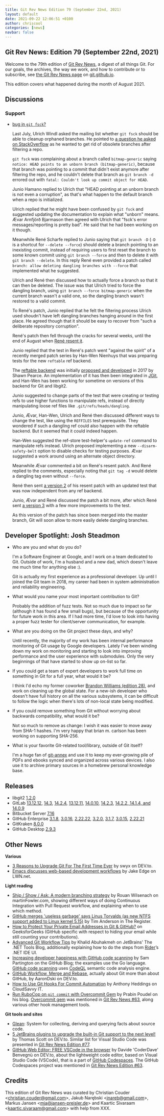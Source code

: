 ```yaml
---
title: Git Rev News Edition 79 (September 22nd, 2021)
layout: default
date: 2021-09-22 12:06:51 +0100
author: chriscool
categories: [news]
navbar: false
---
```


## Git Rev News: Edition 79 (September 22nd, 2021)

Welcome to the 79th edition of [Git Rev News](https://git.github.io/rev_news/rev_news/),
a digest of all things Git. For our goals, the archives, the way we work, and how to contribute or to
subscribe, see [the Git Rev News page](https://git.github.io/rev_news/rev_news/) on [git.github.io](http://git.github.io).

This edition covers what happened during the month of August 2021.

## Discussions

<!---
### General
-->

<!---
### Reviews
-->

### Support

* [bug in `git fsck`?](https://public-inbox.org/git/60DF1C22020000A100042225@gwsmtp.uni-regensburg.de/)

  Last July, Ulrich Windl asked the mailing list whether `git fsck`
  should be able to cleanup orphaned branches. He pointed to
  [a question he asked on StackOverflow](https://stackoverflow.com/questions/68226081/how-to-recover-head-problems-in-filtered-repository)
  as he wanted to get rid of obsolete branches after filtering a repo.

  `git fsck` was complaining about a branch called `bitmap-generic`
  saying `notice: HEAD points to an unborn branch (bitmap-generic)`,
  because that branch was pointing to a commit that didn't exist
  anymore after filtering the repo, and he couldn't delete that branch
  as `git branch -d` errored out with `fatal: Couldn't look up commit
  object for HEAD`.

  Junio Hamano replied to Ulrich that "HEAD pointing at an unborn
  branch is not even a corruption", as that's what happen to the
  default branch when a repo is initialized.

  Ulrich replied that he might have been confused by `git fsck` and
  suggested updating the documentation to explain what "unborn"
  means. Ævar Arnfjörð Bjarmason then agreed with Ulrich that "fsck's
  error messages/reporting is pretty bad". He said that he had been
  working on it though.

  Meanwhile René Scharfe replied to Junio saying that `git branch -D`
  (`-D` is a shortcut for `--delete --force`) should delete a branch
  pointing to an inexisting commit, instead of requiring users to
  first reset the branch to some known commit using
  `git branch --force` and then to delete it with `git branch --delete`.
  In this reply René even provided a patch called `branch: allow deleting
  dangling branches with --force` that implemented what he suggested.

  Ulrich and René then discussed how to actually force a branch so
  that it can then be deleted. The issue was that Ulrich tried to
  force the dangling branch, using `git branch --force bitmap-generic`
  when the current branch wasn't a valid one, so the dangling branch
  wasn't restored to a valid commit.

  To René's patch, Junio replied that he felt the filtering process
  Ulrich used shoudn't have left dangling branches hanging around in
  the first place. He agreed though that it should be easy to recover
  from "such a deliberate repository corruption".

  René's patch then fell through the cracks for several weeks, until
  the end of August when
  [René resent it](https://public-inbox.org/git/7894f736-4681-7656-e2d4-5945d2c71d31@web.de/).

  Junio replied that the test in René's patch went "against the
  spirit" of a recently merged patch series by Han-Wen Nienhuys that
  was preparing tests for the new `reftable` ref backend.

  The [reftable backend](https://www.git-scm.com/docs/reftable) was
  initially [proposed and developed](https://lore.kernel.org/git/CAJo=hJtyof=HRy=2sLP0ng0uZ4=S-DpZ5dR1aF+VHVETKG20OQ@mail.gmail.com/)
  in 2017 by Shawn Pearce. An implementation of it has then been integrated in
  [JGit](https://git.eclipse.org/r/plugins/gitiles/jgit/jgit/+/refs/heads/master/Documentation/technical/reftable.md),
  and Han-Wen has been working for sometime on versions of this backend
  for Git and libgit2.

  Junio suggested to change parts of the test that were creating or
  testing refs to use higher functions to manipulate refs, instead of
  directly manipulating loose ref files like
  `.git/refs/heads/dangling`.

  Junio, Ævar, Han-Wen, Ulrich and René then discussed different ways
  to change the test, like using the `REFFILES` test
  prerequisite. They wondered if such a dangling ref could also happen
  with the reftable backend. But it seemed that it could indeed
  happen.

  Han-Wen suggested the ref-store test-helper's `update-ref` command
  to manipulate refs instead. Ulrich proposed implementing a new
  `--disarm-safety-belt` option to disable checks for testing
  purposes. Ævar suggested a work around using an alternate object
  directory.

  Meanwhile Ævar commented a bit on René's resent patch. And René
  replied to the comments, especially noting that `git tag -d` would
  delete a dangling tag even without `--force`.

  René then sent [a version 2](https://public-inbox.org/git/325d64e9-8a31-6ba0-73f2-5e9d67b8682f@web.de/)
  of his resent patch with an updated test that was now
  independent from any ref backend.

  Junio, Ævar and René discussed the patch a bit more, after which René sent
  [a version 3](https://public-inbox.org/git/c192f438-2eaf-c098-9fe4-c03a9d36cbd0@web.de/)
  with a few more improvements to the test.

  As this version of the patch has since been merged into the master
  branch, Git will soon allow to more easily delete dangling branches.

## Developer Spotlight: Josh Steadmon

* Who are you and what do you do?

  I'm a Software Engineer at Google, and I work on a team dedicated to
  Git. Outside of work, I'm a husband and a new dad, which doesn't leave
  me much time for anything else :).

  Git is actually my first experience as a professional developer. Up
  until I joined the Git team in 2018, my career had been in system
  administration and reliability engineering.

* What would you name your most important contribution to Git?

  Probably the addition of fuzz tests. Not so much due to impact so far
  (although it has found a few small bugs), but because of the opportunity
  for future work in this area. If I had more time, I'd love to look into
  having a proper fuzz tester for client/server communication, for
  example.

* What are you doing on the Git project these days, and why?

  Until recently, the majority of my work has been internal performance
  monitoring of Git usage by Google developers. Lately I've been winding
  down my work on monitoring and starting to look into improving
  performance and the user experience with submodules. Only the very
  beginnings of that have started to show up on-list so far.

* If you could get a team of expert developers to work full time on
  something in Git for a full year, what would it be?

  I think I'd echo my former coworker [Brandon Williams (edition 28)](https://git.github.io/rev_news/2017/06/14/edition-28/#developer-spotlight-brandon-williams),
  and work on cleaning up the global state. For a new-ish developer who
  doesn't have full history on all the various subsystems, it can be
  difficult to follow the logic when there's lots of non-local state being
  modified.

* If you could remove something from Git without worrying about
  backwards compatibility, what would it be?

  Not so much to remove as change: I wish it was easier to move away from
  SHA-1 hashes. I'm very happy that brian m. carlson has been working on
  supporting SHA-256.

* What is your favorite Git-related tool/library, outside of Git itself?

  I'm a huge fan of [git-annex](https://git-annex.branchable.com/) and use
  it to keep my ever-growing pile of PDFs and ebooks synced and organized
  across various devices. I also use it to archive primary sources in a
  homebrew personal knowledge base.

## Releases

+ libgit2 [1.2.0](https://github.com/libgit2/libgit2/releases/tag/v1.2.0)
+ GitLab [13.12.12](https://about.gitlab.com/releases/2021/09/22/gitlab-13-12-12-released/),
[14.3](https://about.gitlab.com/releases/2021/09/22/gitlab-14-3-released/),
[14.2.4](https://about.gitlab.com/releases/2021/09/17/gitlab-14-2-4-released/),
[13.12.11](https://about.gitlab.com/releases/2021/09/02/gitlab-13-12-11-released/),
[14.0.10](https://about.gitlab.com/releases/2021/09/02/gitlab-14-0-10-released/),
[14.2.3](https://about.gitlab.com/releases/2021/09/01/gitlab-14-2-3-released/),
[14.2.2, 14.1.4, and 14.0.9](https://about.gitlab.com/releases/2021/08/31/security-release-gitlab-14-2-2-released/)
+ Bitbucket Server [7.16](https://confluence.atlassian.com/bitbucketserver/bitbucket-server-release-notes-872139866.html)
+ GitHub Enterprise [3.1.8](https://help.github.com/enterprise-server@3.1/admin/release-notes#3.1.8),
[3.0.16](https://help.github.com/enterprise-server@3.0/admin/release-notes#3.0.16),
[2.22.22](https://help.github.com/enterprise-server@2.22/admin/release-notes#2.22.22),
[3.2.0](https://help.github.com/enterprise-server@3.2/admin/release-notes#3.2.0),
[3.1.7](https://help.github.com/enterprise-server@3.1/admin/release-notes#3.1.7),
[3.0.15](https://help.github.com/enterprise-server@3.0/admin/release-notes#3.0.15),
[2.22.21](https://help.github.com/enterprise-server@2.22/admin/release-notes#2.22.21)
+ GitKraken [8.0.0](https://support.gitkraken.com/release-notes/current)
+ GitHub Desktop [2.9.3](https://desktop.github.com/release-notes/)

## Other News

__Various__
* [3 Reasons to Upgrade Git For The First Time Ever](https://dev.to/swyx/3-reasons-to-upgrade-git-2bj3)
  by swyx on DEV.to.
* [Emacs discusses web-based development workflows](https://lwn.net/Articles/867956/)
  by Jake Edge on LWN.net.


__Light reading__
* [Ship / Show / Ask: A modern branching strategy](https://martinfowler.com/articles/ship-show-ask.html)
  by Rouan Wilsenach on martinFowler.com, showing different ways of doing
  Continuous Integration with Pull Request workflow, and explaining when
  to use which method.
* [GitHub merges 'useless garbage' says Linus Torvalds (as new NTFS support added to Linux kernel 5.15)](https://www.theregister.com/2021/09/06/github_merges_useless_garbage_says/)
  by Tim Anderson in The Register.
* [How to Protect Your Private Email Addresses in Git & GitHub?](https://www.geeksforgeeks.org/how-to-protect-your-private-email-addresses-in-git-github/)
  on GeeksforGeeks (GitHub specific with respect to hiding your email while
  still counting your contributions).
* [Advanced Git Workflow Tips](https://blog.jetbrains.com/dotnet/2021/09/13/advanced-git-workflow-tips/)
  by Khalid Abuhakmeh on JetBrains' The .NET Tools Blog, additionally explaining
  how to do the steps from [Rider](https://www.jetbrains.com/rider/)’s .NET IDE UI.
* [Increasing developer happiness with GitHub code scanning](https://github.blog/2021-09-07-increasing-developer-happiness-github-code-scanning/)
  by Sam Partington on the GitHub Blog; the examples use the Go language.
  [GitHub code scanning](https://github.blog/2021-09-07-increasing-developer-happiness-github-code-scanning/)
  uses [CodeQL](https://securitylab.github.com/tools/codeql/) semantic code analysis engine.
* [GitHub Workflow, Merge and Rebase](https://dev.to/aarondski/github-workflow-merge-and-rebase-1cig),
  actually about Git more than about GitHub, by AaronDski on DEV.to.
* [How to Use Git Hooks For Commit Automation](https://www.cloudsavvyit.com/14036/how-to-use-git-hooks-for-commit-automation/)
  by Anthony Heddings on CloudSavvy IT.
* [Run RuboCop on `git commit` with Overcommit Gem](https://prabinpoudel.com.np/articles/run-rubocop-on-git-commit-with-overcommit-gem/)
  by Prabin Poudel on his blog.  [Overcommit gem](https://github.com/sds/overcommit)
  was mentioned in [Git Rev News #63](https://git.github.io/rev_news/2020/05/28/edition-63/),
  along various other hook management tools.


__Git tools and sites__
* [Glean](https://glean.software/): System for collecting, deriving and querying facts about source code.
* [5 JetBrains plugins to upgrade the built-in Git support to the next level!](https://dev.to/anotherdevuser/5-jetbrains-plugins-to-upgrade-the-builtin-git-support-to-the-next-level-3ojf)
  by Thomas Scott on DEV.to.  Similar list for Visual Studio Code was
  presented in [Git Rev News Edition #77](https://git.github.io/rev_news/2021/07/31/edition-77/).
* [GitHub Web Editor: FREE VSCode in the browser](https://dev.to/github/vscode-in-the-browser-for-free-github-web-editor-k4h)
  by Davide 'CoderDave' Benvegnù on DEV.to, about the lightweight code editor,
  based on Visual Studio Code (VSCode), that is a part of [GitHub Codespaces](https://dev.to/github/github-codespaces-ga-any-good-reviewed-and-tested-3e62).
  The GitHub Codespaces project was mentioned in [Git Rev News Edition #63](https://git.github.io/rev_news/2020/05/28/edition-63/).


## Credits

This edition of Git Rev News was curated by
Christian Couder &lt;<christian.couder@gmail.com>&gt;,
Jakub Narębski &lt;<jnareb@gmail.com>&gt;,
Markus Jansen &lt;<mja@jansen-preisler.de>&gt; and
Kaartic Sivaraam &lt;<kaartic.sivaraam@gmail.com>&gt;
with help from XXX.
